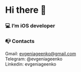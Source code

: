 # Hi there 👋 

### 💻 I’m iOS developer

### 📭 Contacts
Gmail: evgeniageenko@gmail.com <br>
Telegram: @evgeniageenko <br>
Linkedin: evgeniageenko

<!--
**evgeniageenko/evgeniageenko** is a ✨ _special_ ✨ repository because its `README.md` (this file) appears on your GitHub profile.
Here are some ideas to get you started:
- 🔭 I’m currently working on ...
- 🌱 I’m currently learning ...
- 👯 I’m looking to collaborate on ...
- 🤔 I’m looking for help with ...
- 💬 Ask me about ...
- 📫 How to reach me: ...
- 😄 Pronouns: ...
- ⚡ Fun fact: ...
-->

